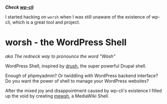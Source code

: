 ***Check [wp-cli](https://github.com/wp-cli/wp-cli)***

I started hacking on `worsh` when I was still unaware of the existence of wp-cli, which is a great tool and project.

# worsh - the WordPress Shell


*aka The redneck way to pronounce the word "Wash"*


WordPress Shell, inspired by [drush](http://drush.org/), the super powerful Drupal shell.

Enough of phpmyadmin? Or twiddling with WordPress backend interface?
Do you want the power of shell to manage your WordPress websites?


After the mixed joy and disappointment caused by wp-cli's existence I filled up the void by creating  [mewsh](http://mewsh.org/), a MediaWiki Shell.
